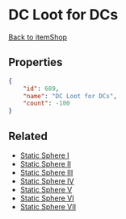 # DC Loot for DCs

<no description available>

[Back to itemShop](../item-shops.md)

## Properties

```json
{
    "id": 689,
    "name": "DC Loot for DCs",
    "count": -100
}
```

## Related

- [Static Sphere I](../items/20158-static-sphere-i.md)
- [Static Sphere II](../items/20159-static-sphere-ii.md)
- [Static Sphere III](../items/20160-static-sphere-iii.md)
- [Static Sphere IV](../items/20161-static-sphere-iv.md)
- [Static Sphere V](../items/20162-static-sphere-v.md)
- [Static Sphere VI](../items/20163-static-sphere-vi.md)
- [Static Sphere VII](../items/20164-static-sphere-vii.md)

